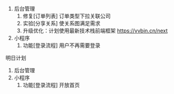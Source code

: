 1. 后台管理
   1. 修复[订单列表] 订单类型下拉关联公司
   2. 实验[分享关系] 使关系图满足需求
   3. 升级优化：计划使用最新技术栈前端框架 https://vvbin.cn/next
2. 小程序
   1. 功能[登录流程] 用户不再需要登录

明日计划

1. 后台管理
2. 小程序
   1. 功能[登录流程] 开放首页
